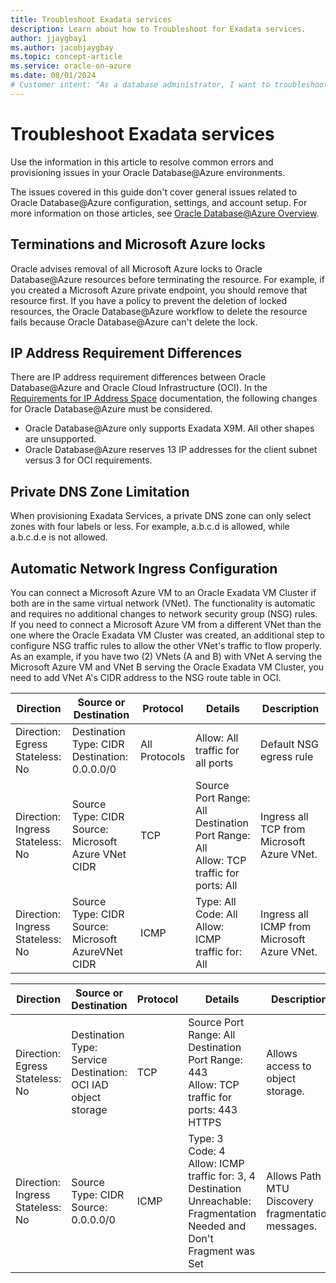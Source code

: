 ```yaml
---
title: Troubleshoot Exadata services
description: Learn about how to Troubleshoot for Exadata services.
author: jjaygbay1
ms.author: jacobjaygbay
ms.topic: concept-article
ms.service: oracle-on-azure
ms.date: 08/01/2024
# Customer intent: "As a database administrator, I want to troubleshoot provisioning issues in Oracle Database@Azure services, so that I can ensure optimal performance and resolve errors related to Exadata resources effectively."
---
```


# Troubleshoot Exadata services

Use the information in this article to resolve common errors and provisioning issues in your Oracle Database@Azure environments.

The issues covered in this guide don't cover general issues related to Oracle Database@Azure configuration, settings, and account setup. For more information on those articles, see [Oracle Database@Azure Overview](https://docs.oracle.com/iaas/Content/multicloud/oaaoverview.htm).

## Terminations and Microsoft Azure locks

Oracle advises removal of all Microsoft Azure locks to Oracle Database@Azure resources before terminating the resource. For example, if you created a Microsoft Azure private endpoint, you should remove that resource first. If you have a policy to prevent the deletion of locked resources, the Oracle Database@Azure workflow to delete the resource fails because Oracle Database@Azure can't delete the lock.

## IP Address Requirement Differences

There are IP address requirement differences between Oracle Database@Azure and Oracle Cloud Infrastructure (OCI). In the [Requirements for IP Address Space](https://docs.oracle.com/iaas/exadatacloud/exacs/ecs-network-setup.html#GUID-D5C577A1-BC11-470F-8A91-77609BBEF1EA) documentation, the following changes for Oracle Database@Azure must be considered.
* Oracle Database@Azure only supports Exadata X9M. All other shapes are unsupported.
* Oracle Database@Azure reserves 13 IP addresses for the client subnet versus 3 for OCI requirements.

## Private DNS Zone Limitation

When provisioning Exadata Services, a private DNS zone can only select zones with four labels or less. For example, a.b.c.d is allowed, while a.b.c.d.e is not allowed.

## Automatic Network Ingress Configuration

You can connect a Microsoft Azure VM to an Oracle Exadata VM Cluster if both are in the same virtual network (VNet). The functionality is automatic and requires no additional changes to network security group (NSG) rules. If you need to connect a Microsoft Azure VM from a different VNet than the one where the Oracle Exadata VM Cluster was created, an additional step to configure NSG traffic rules to allow the other VNet's traffic to flow properly. As an example, if you have two (2) VNets (A and B) with VNet A serving the Microsoft Azure VM and VNet B serving the Oracle Exadata VM Cluster, you need to add VNet A's CIDR address to the NSG route table in OCI.

| Direction | Source or Destination | Protocol | Details | Description |
| --------- | --------------------- | -------- | ------- | ----------- |
| Direction: Egress <br /> Stateless: No | Destination Type: CIDR <br /> Destination: 0.0.0.0/0 | All Protocols | Allow: All traffic for all ports | Default NSG egress rule |
| Direction: Ingress <br /> Stateless: No | Source Type: CIDR <br /> Source: Microsoft Azure VNet CIDR | TCP | Source Port Range: All <br /> Destination Port Range: All <br /> Allow: TCP traffic for ports: All | Ingress all TCP from Microsoft Azure VNet. |
| Direction: Ingress <br /> Stateless: No | Source Type: CIDR <br /> Source: Microsoft AzureVNet CIDR | ICMP | Type: All <br /> Code: All <br /> Allow: ICMP traffic for: All | Ingress all ICMP from Microsoft Azure VNet. |

| Direction | Source or Destination | Protocol | Details | Description |
| --------- | --------------------- | -------- | ------- | ----------- |
| Direction: Egress <br /> Stateless: No | Destination Type: Service <br /> Destination: OCI IAD object storage | TCP | Source Port Range: All <br /> Destination Port Range: 443 <br /> Allow: TCP traffic for ports: 443 HTTPS | Allows access to object storage. |
| Direction: Ingress <br /> Stateless: No | Source Type: CIDR <br /> Source: 0.0.0.0/0 | ICMP | Type: 3 <br /> Code: 4 <br /> Allow: ICMP traffic for: 3, 4 Destination Unreachable: Fragmentation Needed and Don't Fragment was Set | Allows Path MTU Discovery fragmentation messages. |
